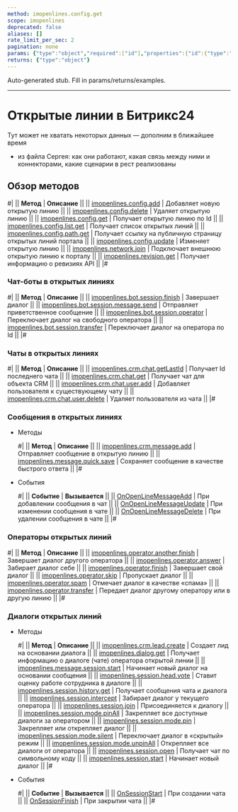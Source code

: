 ```yaml
---
method: imopenlines.config.get
scope: imopenlines
deprecated: false
aliases: []
rate_limit_per_sec: 2
pagination: none
params: {"type":"object","required":["id"],"properties":{"id":{"type":"integer"}}}
returns: {"type":"object"}
---
```


Auto-generated stub. Fill in params/returns/examples.

---

# Открытые линии в Битрикс24



Тут может не хватать некоторых данных — дополним в ближайшее время







- из файла Сергея: как они работают, какая связь между ними и коннекторами, какие сценарии в рест реализованы





## Обзор методов

#|
|| **Метод** | **Описание** ||
|| [imopenlines.config.add](./imopenlines-config-add.md) | Добавляет новую открытую линию ||
|| [imopenlines.config.delete](./imopenlines-config-delete.md) | Удаляет открытую линию ||
|| [imopenlines.config.get](./imopenlines-config-get.md) | Получает открытую линию по Id ||
|| [imopenlines.config.list.get](./imopenlines-config-list-get.md) | Получает список открытых линий ||
|| [imopenlines.config.path.get](./imopenlines-config-path-get.md) | Получает ссылку на публичную страницу открытых линий портала ||
|| [imopenlines.config.update](./imopenlines-config-update.md) | Изменяет открытую линию ||
|| [imopenlines.network.join](./imopenlines-network-join.md) | Подключает внешнюю открытую линию к порталу ||
|| [imopenlines.revision.get](./imopenlines-revision-get.md) | Получает информацию о ревизиях API ||
|#

###  Чат-боты в открытых линиях

#|
|| **Метод** | **Описание** ||
|| [imopenlines.bot.session.finish](./chat-bots/imopenlines-bot-session-finish.md) | Завершает диалог ||
|| [imopenlines.bot.session.message.send](./chat-bots/imopenlines-bot-session-message-send.md) | Отправляет приветственное сообщение ||
|| [imopenlines.bot.session.operator](./chat-bots/imopenlines-bot-session-operator.md) | Переключает диалог на свободного оператора ||
|| [imopenlines.bot.session.transfer](./chat-bots/imopenlines-bot-session-transfer.md) | Переключает диалог на оператора по Id ||
|#

### Чаты в открытых линиях

#|
|| **Метод** | **Описание** ||
|| [imopenlines.crm.chat.getLastId](./chats/imopenlines-crm-chat-get-last-id.md) | Получает Id последнего чата ||
|| [imopenlines.crm.chat.get](./chats/imopenlines-crm-chat-get.md) | Получает чат для объекта CRM ||
|| [imopenlines.crm.chat.user.add](./chats/imopenlines-crm-chat-user-add.md) | Добавляет пользователя к существующему чату ||
|| [imopenlines.crm.chat.user.delete](./chats/imopenlines-crm-chat-user-delete.md) | Удаляет пользователя из чата ||
|#

### Сообщения в открытых линиях



- Методы

    #|
    || **Метод** | **Описание** ||
    || [imopenlines.crm.message.add](./messages/imopenlines-crm-message-add.md) | Отправляет сообщение в открытую линию ||
    || [imopenlines.message.quick.save](./messages/imopenlines-message-quick-save.md) | Сохраняет сообщение в качестве быстрого ответа ||
    |#

- События

    #|
    || **Событие** | **Вызывается** ||
    || [OnOpenLineMessageAdd](./events/on-open-line-message-add.md) | При добавлении сообщения в чат ||
    || [OnOpenLineMessageUpdate](./events/on-open-line-message-update.md) | При изменении сообщения в чате ||
    || [OnOpenLineMessageDelete](./events/on-open-line-message-delete.md) | При удалении сообщения в чате ||
    |#



### Операторы открытых линий

#|
|| **Метод** | **Описание** ||
|| [imopenlines.operator.another.finish](./operators/imopenlines-operator-another-finish.md) | Завершает диалог другого оператора ||
|| [imopenlines.operator.answer](./operators/imopenlines-operator-answer.md) | Забирает диалог себе ||
|| [imopenlines.operator.finish](./operators/imopenlines-operator-finish.md) | Завершает свой диалог ||
|| [imopenlines.operator.skip](./operators/imopenlines-operator-skip.md) | Пропускает диалог ||
|| [imopenlines.operator.spam](./operators/imopenlines-operator-spam.md) | Отмечает диалог в качестве «спама» ||
|| [imopenlines.operator.transfer](./operators/imopenlines-operator-transfer.md) | Передает диалог другому оператору или в другую линию ||
|#

### Диалоги открытых линий



- Методы

    #|
    || **Метод** | **Описание** ||
    || [imopenlines.crm.lead.create](./sessions/imopenlines-crm-lead-create.md) | Создает лид на основании диалога ||
    || [imopenlines.dialog.get](./sessions/imopenlines-dialog-get.md) | Получает информацию о диалоге (чате) оператора открытой линии ||
    || [imopenlines.message.session.start](./sessions/imopenlines-message-session-start.md) | Начинает новый диалог на основании сообщения ||
    || [imopenlines.session.head.vote](./sessions/imopenlines-session-head-vote.md) | Ставит оценку работе сотрудника в диалоге ||
    || [imopenlines.session.history.get](./sessions/imopenlines-session-history-get.md) | Получает сообщения чата и диалога ||
    || [imopenlines.session.intercept](./sessions/imopenlines-session-intercept.md) | Забирает диалог у текущего оператора ||
    || [imopenlines.session.join](./sessions/imopenlines-session-join.md) | Присоединяется к диалогу ||
    || [imopenlines.session.mode.pinAll](./sessions/imopenlines-session-mode-pin-all.md) | Закрепляет все доступные диалоги за оператором ||
    || [imopenlines.session.mode.pin](./sessions/imopenlines-session-mode-pin.md) | Закрепляет или открепляет диалог ||
    || [imopenlines.session.mode.silent](./sessions/imopenlines-session-mode-silent.md) | Переключает диалог в «скрытый» режим ||
    || [imopenlines.session.mode.unpinAll](./sessions/imopenlines-session-mode-unpin-all.md) | Открепляет все диалоги от оператора ||
    || [imopenlines.session.open](./sessions/imopenlines-session-open.md) | Получает чат по символьному коду ||
    || [imopenlines.session.start](./sessions/imopenlines-session-start.md) | Начинает новый диалог ||
    |#

- События

    #|
    || **Событие** | **Вызывается** ||
    || [OnSessionStart](./events/on-session-start.md) | При создании чата ||
    || [OnSessionFinish](./events/on-session-finish.md) | При закрытии чата ||
    |#





